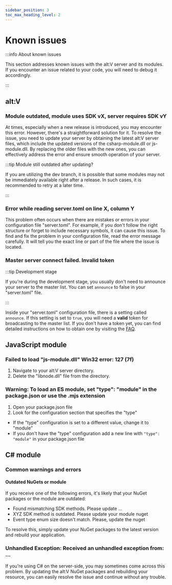 ```yaml
---
sidebar_position: 3
toc_max_heading_level: 2
---
```


# Known issues

:::info About known issues

This section addresses known issues with the alt:V server and its modules. If you encounter an issue related to your
code, you will need to debug it accordingly.

:::

## alt:V

### Module outdated, module uses SDK v**X**, server requires SDK v**Y**

At times, especially when a new release is introduced, you may encounter this error.
However, there's a straightforward solution for it. To resolve the issue, you need to update your server by obtaining
the latest alt:V server files, which include the updated versions of the csharp-module.dll or js-module.dll.
By replacing the older files with the new ones, you can effectively address the error and ensure smooth operation of
your server.

:::tip Module still outdated after updating?

If you are utilizing the dev branch, it is possible that some modules may not be immediately available right after a
release.
In such cases, it is recommended to retry at a later time.

:::

### Error while reading server.toml on line **X**, column **Y**

This problem often occurs when there are mistakes or errors in your configuration file "server.toml".
For example, if you don't follow the right structure or forget to include necessary symbols, it can cause this issue.
To find and fix the problem in your configuration file, read the error message carefully.
It will tell you the exact line or part of the file where the issue is located.

### Master server connect failed. Invalid token

:::tip Development stage

If you're during the development stage, you usually don't need to announce your server to the master list.
You can set `announce` to false in your "server.toml" file.

:::

Inside your "server.toml" configuration file, there is a setting called `announce`.
If this setting is set to `true`, you will need a **valid** token for broadcasting to the master list.
If you don't have a token yet, you can find detailed instructions on how to obtain one by visiting the [FAQ](/#how-can-i-get-a-token-for-masterlist).

## JavaScript module

### Failed to load "js-module.dll" Win32 error: 127 (7f)

1. Navigate to your alt:V server directory.
2. Delete the "libnode.dll" file from the directory.

### Warning: To load an ES module, set "type": "module" in the package.json or use the .mjs extension

1. Open your package.json file
2. Look for the configuration section that specifies the "type"

- If the "type" configuration is set to a different value, change it to "module"
- If you don't have the "type" configuration add a new line with `"type": "module"` in your package.json file

## C# module

### Common warnings and errors

#### Outdated NuGets or module

If you receive one of the following errors, it's likely that your NuGet packages or the module are outdated:

- Found mismatching SDK methods. Please update ...
- XYZ SDK method is outdated. Please update your module nuget
- Event type enum size doesn't match. Please, update the nuget

To resolve this, simply update your NuGet packages to the latest version and rebuild your application.

### Unhandled Exception: Received an unhandled exception from: ...

If you're using C# on the server-side, you may sometimes come across this problem.
By updating the alt:V NuGet packages and rebuilding your resource, you can easily resolve the issue and continue without
any trouble.

